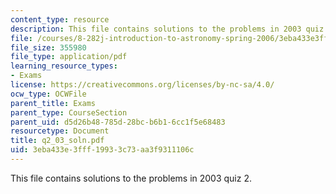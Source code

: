 ```yaml
---
content_type: resource
description: This file contains solutions to the problems in 2003 quiz 2.
file: /courses/8-282j-introduction-to-astronomy-spring-2006/3eba433e3fff19933c73aa3f9311106c_q2_03_soln.pdf
file_size: 355980
file_type: application/pdf
learning_resource_types:
- Exams
license: https://creativecommons.org/licenses/by-nc-sa/4.0/
ocw_type: OCWFile
parent_title: Exams
parent_type: CourseSection
parent_uid: d5d26b48-785d-28bc-b6b1-6cc1f5e68483
resourcetype: Document
title: q2_03_soln.pdf
uid: 3eba433e-3fff-1993-3c73-aa3f9311106c
---
```

This file contains solutions to the problems in 2003 quiz 2.
